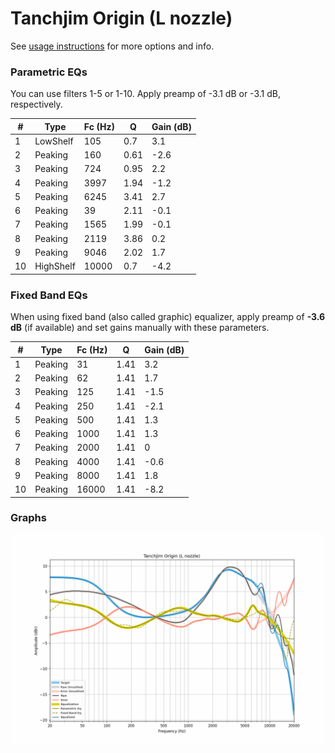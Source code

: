 # Tanchjim Origin (L nozzle)
See [usage instructions](https://github.com/jaakkopasanen/AutoEq#usage) for more options and info.

### Parametric EQs
You can use filters 1-5 or 1-10. Apply preamp of -3.1 dB or -3.1 dB, respectively.

|   # | Type      |   Fc (Hz) |    Q |   Gain (dB) |
|-----|-----------|-----------|------|-------------|
|   1 | LowShelf  |       105 | 0.7  |         3.1 |
|   2 | Peaking   |       160 | 0.61 |        -2.6 |
|   3 | Peaking   |       724 | 0.95 |         2.2 |
|   4 | Peaking   |      3997 | 1.94 |        -1.2 |
|   5 | Peaking   |      6245 | 3.41 |         2.7 |
|   6 | Peaking   |        39 | 2.11 |        -0.1 |
|   7 | Peaking   |      1565 | 1.99 |        -0.1 |
|   8 | Peaking   |      2119 | 3.86 |         0.2 |
|   9 | Peaking   |      9046 | 2.02 |         1.7 |
|  10 | HighShelf |     10000 | 0.7  |        -4.2 |

### Fixed Band EQs
When using fixed band (also called graphic) equalizer, apply preamp of **-3.6 dB** (if available) and set gains manually with these parameters.

|   # | Type    |   Fc (Hz) |    Q |   Gain (dB) |
|-----|---------|-----------|------|-------------|
|   1 | Peaking |        31 | 1.41 |         3.2 |
|   2 | Peaking |        62 | 1.41 |         1.7 |
|   3 | Peaking |       125 | 1.41 |        -1.5 |
|   4 | Peaking |       250 | 1.41 |        -2.1 |
|   5 | Peaking |       500 | 1.41 |         1.3 |
|   6 | Peaking |      1000 | 1.41 |         1.3 |
|   7 | Peaking |      2000 | 1.41 |         0   |
|   8 | Peaking |      4000 | 1.41 |        -0.6 |
|   9 | Peaking |      8000 | 1.41 |         1.8 |
|  10 | Peaking |     16000 | 1.41 |        -8.2 |

### Graphs
![](./Tanchjim%20Origin%20(L%20nozzle).png)
